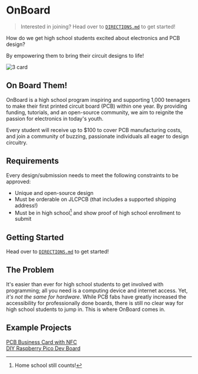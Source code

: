 # OnBoard

<!-- > Interested in joining? We're launching May 27th! Stay tuned! RSVP [here](https://onboard.hackclub.com/)! -->
> Interested in joining? Head over to [`DIRECTIONS.md`](./DIRECTIONS.md) to get started!

How do we get high school students excited about electronics and PCB design? 

By empowering them to bring their circuit designs to life!

![3 card](https://github.com/hackclub/OnBoard/assets/122998778/0e9e869c-95d2-41fb-8d44-9d58b37b5d49)


## On Board Them!
OnBoard is a high school program inspiring and supporting 1,000 teenagers to make their first printed circuit board (PCB) within one year. By providing funding, tutorials, and an open-source community, we aim to reignite the passion for electronics in today's youth.

Every student will receive up to $100 to cover PCB manufacturing costs, and join a community of buzzing, passionate individuals all eager to design circuitry.

## Requirements
Every design/submission needs to meet the following constraints to be approved:

- Unique and open-source design
- Must be orderable on JLCPCB (that includes a supported shipping address!)
- Must be in high school[^1] and show proof of high school enrollment to submit

[^1]: Home school still counts!

## Getting Started
Head over to [`DIRECTIONS.md`](./DIRECTIONS.md) to get started!

## The Problem
It's easier than ever for high school students to get involved with programming; all you need is a computing device and internet access. Yet, *it's not the same for hardware*. While PCB fabs have greatly increased the accessibility for professionally done boards, there is still no clear way for high school students to jump in. This is where OnBoard comes in.

## Example Projects
[PCB Business Card with NFC](https://www.instructables.com/PCB-Business-Card-With-NFC/)</br>
[DIY Raspberry Pico Dev Board](https://01001000.xyz/2021-02-13-Raspberry-Pi-Pico-dev-board-Kiwikit/)
